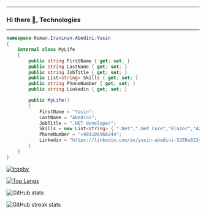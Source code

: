 <hr/>

### Hi there 👋, Technologies

<div style="display: none;justify-content: space-around;">
<img src='https://upload.wikimedia.org/wikipedia/commons/thumb/4/44/Microsoft_logo.svg/2048px-Microsoft_logo.svg.png' alt='github' height='60'>
<img src='https://static-00.iconduck.com/assets.00/c-sharp-c-icon-912x1024-j3yidw37.png' alt='github' height='65'>
<img
src='https://upload.wikimedia.org/wikipedia/commons/thumb/e/ee/.NET_Core_Logo.svg/2048px-.NET_Core_Logo.svg.png' alt='github' height='65' style="margin-right: 15px;">
<img src='https://upload.wikimedia.org/wikipedia/commons/thumb/d/d0/Blazor.png/800px-Blazor.png' alt='github' height='65' style="margin-right: 10px;">
<img src='https://media.licdn.com/dms/image/D4D12AQEAO8b3YbB2bw/article-cover_image-shrink_600_2000/0/1670420866062?e=2147483647&v=beta&t=zubK5_6jSz9gB4nwsCU6O9Kg9oQSY-1ImCsCLMhMyU8' alt='github' height='65'>
<img src='https://dt-cdn.net/hub/logos/net-rabbitmq.png' alt='github' height='65' style="margin-left: -5px;">
<img src='https://aptech.ng/wp-content/uploads/2023/10/mssql_icon.png' alt='github' height='65' style="margin-left: -5px;">
<img src='https://seeklogo.com/images/D/docker-logo-6D6F987702-seeklogo.com.png' alt='github' height='65' style="margin-right: 5px;">
<img src='https://swimburger.net/media/ppnn3pcl/azure.png' alt='github' height='65' >
<img src='https://grpc.io/img/logos/grpc-icon-color.png' alt='github' height='65' >
</div>
<hr/>

```c#
namespace Human.Iraninan.Abedini.Yasin
{
    internal class MyLife
    {
        public string FirstName { get; set; }
        public string LastName { get; set; }
        public string JobTitle { get; set; }
        public List<string> Skills { get; set; }
        public string PhoneNumber { get; set; }
        public string Linkedin { get; set; }

        public MyLife()
        {
            FirstName = "Yasin";
            LastName = "Abedini";
            JobTitle = ".NET developer";
            Skills = new List<string> { ".Net",".Net Core","Blazor","Azure","gRPC","docker","mssql", "Microservices","core API","...." };
            PhoneNumber = "+989106966244";
            Linkedin = "https://linkedin.com/in/yasin-abedini-5289a6234";
        }
    }
}
```

[![trophy](https://github-profile-trophy.vercel.app/?username=yasinabedini)](https://github.com/ryo-ma/github-profile-trophy)

[![Top Langs](https://github-readme-stats.vercel.app/api/top-langs/?username=yasinabedini)](https://github.com/anuraghazra/github-readme-stats)

![GitHub stats](https://github-readme-stats.vercel.app/api?username=yasinabedini&show_icons=true)  

![GitHub streak stats](https://streak-stats.demolab.com/?user=yasinabedini)  
